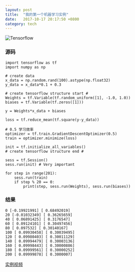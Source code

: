 ```yaml
---
layout: post
title:  "我的第一个机器学习实例"
date:   2017-10-17 20:17:50 +0800
category: tech
---
```

![Tensorflow](https://i.ytimg.com/vi/qTZMWB6Fw0g/maxresdefault.jpg)

### 源码

```
import tensorflow as tf
import numpy as np

# create data
x_data = np.random.rand(100).astype(np.float32)
y_data = x_data*0.1 + 0.3

# create tensorflow structure start #
Weights = tf.Variable(tf.random_uniform([1], -1.0, 1.0))
biases = tf.Variable(tf.zeros([1]))

y = Weights*x_data + biases

loss = tf.reduce_mean(tf.square(y-y_data))

# 0.5 学习效率
optimizer = tf.train.GradientDescentOptimizer(0.5)
train = optimizer.minimize(loss)

init = tf.initialize_all_variables()
# create tensorflow structure end #

sess = tf.Session()
sess.run(init) # Very important

for step in range(201):
    sess.run(train)
    if step % 20 == 0:
        print(step, sess.run(Weights), sess.run(biases))

```

### 结果

```
0 [-0.19921991] [ 0.68492019]
20 [-0.01032349] [ 0.36265659]
40 [ 0.06891425] [ 0.3176547]
60 [ 0.09124101] [ 0.30497456]
80 [ 0.097532] [ 0.30140167]
100 [ 0.09930458] [ 0.30039495]
120 [ 0.09980403] [ 0.30011129]
140 [ 0.09994479] [ 0.30003136]
160 [ 0.09998443] [ 0.30000886]
180 [ 0.09999561] [ 0.30000252]
200 [ 0.09999878] [ 0.3000007]

```

[实例视频](https://www.youtube.com/watch?v=JKR1Dxinwwc&index=8&list=PLXO45tsB95cKI5AIlf5TxxFPzb-0zeVZ8)
